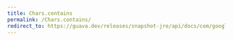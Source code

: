 ```yaml
---
title: Chars.contains
permalink: /Chars.contains/
redirect_to: https://guava.dev/releases/snapshot-jre/api/docs/com/google/common/primitives/Chars.html#contains-char:A-char-
---
```

